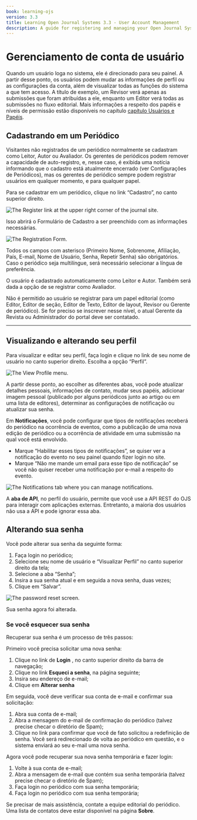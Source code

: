 ```yaml
---
book: learning-ojs
version: 3.3
title: Learning Open Journal Systems 3.3 - User Account Management
description: A guide for registering and managing your Open Journal Systems (OJS) account.
---
```


# Gerenciamento de conta de usuário

Quando um usuário loga no sistema, ele é direcionado para seu painel. A partir desse ponto, os usuários podem mudar as informações de perfil ou as configurações da conta, além de visualizar todas as funções do sistema a que tem acesso. A título de exemplo, um Revisor verá apenas as submissões que foram atribuídas a ele, enquanto um Editor verá todas as submissões no fluxo editorial. Mais informações a respeito dos papéis e níveis de permissão estão disponíveis no capítulo [capítulo Usuários e Papéis](./users-and-roles.md).

## Cadastrando em um Periódico

Visitantes não registrados de um periódico normalmente se cadastram como Leitor, Autor ou Avaliador. Os gerentes de periódicos podem remover a capacidade de auto-registro, e, nesse caso, é exibida uma notícia informando que o  cadastro está atualmente encerrado (ver Configurações de Periódicos), mas os gerentes de periódico sempre podem registrar usuários em qualquer momento, e para qualquer papel.

Para se cadastrar em um periódico, clique no link “Cadastro”, no canto superior direito.

![The Register link at the upper right corner of the journal site.](./assets/learning-ojs-3-registration.png)

Isso abrirá o Formulário de Cadastro a ser preenchido com as informações necessárias.

![The Registration Form.](./assets/learning-ojs-3-registration-form.png)

Todos os campos com asterisco (Primeiro Nome, Sobrenome, Afiliação, País, E-mail, Nome de Usuário, Senha, Repetir Senha) são obrigatórios. Caso o periódico seja multilíngue, será necessário selecionar a língua de preferência.

O usuário é cadastrado automaticamente como Leitor e Autor. Também será dada a opção de se registrar como Avaliador.

Não é permitido ao usuário se registrar para um papel editorial (como Editor, Editor de seção, Editor de Texto, Editor de layout, Revisor ou Gerente de periódico). Se for preciso se inscrever nesse nível, o atual Gerente da Revista ou Administrador do portal deve ser contatado.

<hr />

## Visualizando e alterando seu perfil

Para visualizar e editar seu perfil, faça login e clique no link de seu nome de usuário no canto superior direito. Escolha a opção “Perfil”.

![The View Profile menu.](./assets/learning-ojs3.1-ed-view-profile.png)

A partir desse ponto, ao escolher as diferentes abas, você pode atualizar detalhes pessoais, informações de contato, mudar seus papéis, adicionar imagem pessoal (publicado por alguns periódicos junto ao artigo ou em uma lista de editores), determinar as configurações de notificação ou atualizar sua senha.

Em **Notificações**, você pode configurar que tipos de notificações receberá do periódico na ocorrência de eventos, como a publicação de uma nova edição de periódico ou a ocorrência de atividade em uma submissão na qual você está envolvido.

* Marque “Habilitar esses tipos de notificações”, se quiser ver  a notificação do evento no seu painel quando fizer login no site.
* Marque “Não me mande um email para esse tipo de notificação” se você não quiser receber uma notificação por e-mail a respeito do evento.

![The Notifications tab where you can manage notifications.](./assets/learning-ojs-3-user-notifications.png)

A **aba de API**, no perfil do usuário, permite que você use a API REST do OJS para interagir com aplicações externas.  Entretanto, a maioria dos usuários não usa a API e pode ignorar essa aba.

## Alterando sua senha

Você pode alterar sua senha da seguinte forma:

1. Faça login no periódico;
2. Selecione seu nome de usuário e “Visualizar Perfil” no canto superior direito da tela;
3. Selecione a aba “Senha”;
4. Insira a sua senha atual e em seguida a nova senha, duas vezes;
5. Clique em “Salvar”.

![The password reset screen.](./assets/learning-ojs3.1-ed-change-pw.png)

Sua senha agora foi alterada.

### Se você esquecer sua senha

Recuperar sua senha é um processo de três passos:

Primeiro você precisa solicitar uma nova senha:

1. Clique no link de **Login** , no canto superior direito da barra de navegação;
2. Clique no link **Esqueci a senha**, na página seguinte;
3. Insira seu endereço de e-mail;
4. Clique em **Alterar senha**

Em seguida, você deve verificar sua conta de e-mail e confirmar sua solicitação:

1. Abra sua conta de e-mail;
2. Abra a mensagem do e-mail de confirmação do periódico (talvez precise checar o diretório de Spam);
3. Clique no link para confirmar que você de fato solicitou a redefinição de senha. Você será redirecionado de volta ao periódico em questão, e o sistema enviará ao seu e-mail uma nova senha.

Agora você pode recuperar sua nova senha temporária e fazer login:

1. Volte à sua conta de e-mail;
2. Abra a mensagem de e-mail que contém sua senha temporária (talvez precise checar o diretório de Spam);
3. Faça login no periódico com sua senha temporária;
4. Faça login no periódico com sua senha temporária;

Se precisar de mais assistência, contate a equipe editorial do periódico. Uma lista de contatos deve estar disponível na página **Sobre**.
